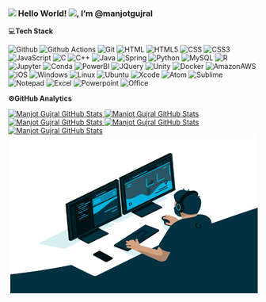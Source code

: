 <!---
- 👋 Hi, I’m @manjotgujral
- 👀 I’m interested in ...
- 🌱 I’m currently learning ...
- 💞️ I’m looking to collaborate on ...
- 📫 How to reach me ...
--->
<!---
manjotgujral/manjotgujral is a ✨ special ✨ repository because its `README.md` (this file) appears on your GitHub profile.
You can click the Preview link to take a look at your changes.
--->

 ### <img src="https://media.giphy.com/media/hvRJCLFzcasrR4ia7z/giphy.gif" width="25px"> Hello World! <img src="https://media.giphy.com/media/lnsTFyT6wUzItXsUV5/giphy.gif" width="23px">, I’m @manjotgujral 

:computer:**Tech Stack**

<p>
<img alt="Github" src="https://img.shields.io/badge/GitHub-100000?style=flat-square&logo=github&logoColor=white"/>
<img alt="Github Actions" src="https://img.shields.io/badge/-Github_Actions-2088FF?style=flat-square&logo=github-actions&logoColor=white"/>
<img alt="Git" src="https://img.shields.io/badge/-Git-F05032?style=flat-square&logo=git&logoColor=white"/>
<img alt="HTML" src="https://img.shields.io/badge/HTML-239120?style=flat-square&logo=html5&logoColor=white"/> 
<img alt="HTML5" src="https://img.shields.io/badge/HTML5-E34F26?style=flat-square&logo=html5&logoColor=white"/>
<img alt="CSS" src="https://img.shields.io/badge/CSS-239120?style=flat-square&logo=css3&logoColor=white"/>
<img alt="CSS3" src="https://img.shields.io/badge/CSS3-1572B6?style=flat-square&logo=css3&logoColor=white"/>
<img alt="JavaScript" src="https://img.shields.io/badge/JavaScript-F7DF1E?style=flat-square&logo=javascript&logoColor=black"/>
<img alt="C" src="https://img.shields.io/badge/C-00599C?style=flat-square&logo=c&logoColor=white"/>
<img alt="C++" src="https://img.shields.io/badge/C%2B%2B-00599C?style=flat-square&logo=c%2B%2B&logoColor=white"/>
<img alt="Java" src="https://img.shields.io/badge/Java-ED8B00?style=flat-square&logo=java&logoColor=white"/>
<img alt="Spring" src="https://img.shields.io/badge/Spring-6DB33F?style=flat-square&logo=spring&logoColor=white"/>
<img alt="Python" src="https://img.shields.io/badge/Python-3776AB?style=flat-square&logo=python&logoColor=white"/> 
<img alt="MySQL" src="https://img.shields.io/badge/MySQL-00000F?style=flat-square&logo=mysql&logoColor=white"/>
<img alt="R" src="https://img.shields.io/badge/R-276DC3?style=flat-square&logo=r&logoColor=white"/>
<img alt="Jupyter" src="https://img.shields.io/badge/Jupyter-F37626.svg?&style=flat-square&logo=Jupyter&logoColor=white"/>
<img alt="Conda" src="https://img.shields.io/badge/conda-342B029.svg?&style=flat-square&logo=anaconda&logoColor=white"/>
<img alt="PowerBI" src="https://img.shields.io/badge/PowerBI-F2C811?style=flat-square&logo=Power%20BI&logoColor=black"/> 
<img alt="JQuery" src="https://img.shields.io/badge/jQuery-0769AD?style=flat-square&logo=jquery&logoColor=white"/>
<img alt="Unity" src="https://img.shields.io/badge/Unity-100000?style=flat-square&logo=unity&logoColor=white"/>
<img alt="Docker" src="https://img.shields.io/badge/Docker-2CA5E0?style=flat-square&logo=docker&logoColor=white"/>
<img alt="AmazonAWS" src="https://img.shields.io/badge/Amazon_AWS-232F3E?style=flat-square&logo=amazon-aws&logoColor=white"/>
<img alt="iOS" src="https://img.shields.io/badge/iOS-000000?style=flat-square&logo=ios&logoColor=white"/>
<img alt="Windows" src="https://img.shields.io/badge/Windows-0078D6?style=flat-square&logo=windows&logoColor=white"/>
<img alt="Linux" src="https://img.shields.io/badge/Linux-FCC624?style=flat-square&logo=linux&logoColor=black"/>
<img alt="Ubuntu" src="https://img.shields.io/badge/Ubuntu-E95420?style=flat-square&logo=ubuntu&logoColor=white"/>
<img alt="Xcode" src="https://img.shields.io/badge/Xcode-007ACC?style=flat-square&logo=Xcode&logoColor=white"/>
<img alt="Atom" src="https://img.shields.io/badge/Atom-66595C?style=flat-square&logo=Atom&logoColor=white"/>
<img alt="Sublime" src="https://img.shields.io/badge/sublime_text-%23575757.svg?&style=flat-square&logo=sublime-text&logoColor=important"/>
<img alt="Notepad" src="https://img.shields.io/badge/Notepad++-90E59A.svg?style=flat-square&logo=notepad%2B%2B&logoColor=black"/>
<img alt="Excel" src="https://img.shields.io/badge/Microsoft_Excel-217346?style=flat-square&logo=microsoft-excel&logoColor=white"/>
<img alt="Powerpoint" src="https://img.shields.io/badge/Microsoft_PowerPoint-B7472A?style=flat-square&logo=microsoft-powerpoint&logoColor=white"/>
<img alt="Office" src="https://img.shields.io/badge/Microsoft_Office-D83B01?style=flat-square&logo=microsoft-office&logoColor=white"/>
</p>

<b>⚙️GitHub Analytics</b>
<a href="https://github.com/manjotgujral">

 <img height="160em" src="https://github-profile-summary-cards.vercel.app/api/cards/profile-details?username=manjotgujral&theme=github_dark" alt="Manjot Gujral GitHub Stats"/>
 <img height="160em" src="https://github-profile-summary-cards.vercel.app/api/cards/repos-per-language?username=manjotgujral&theme=github_dark" alt="Manjot Gujral GitHub Stats"/>
 <img height="160em" src="https://github-profile-summary-cards.vercel.app/api/cards/most-commit-language?username=manjotgujral&theme=github_dark" alt="Manjot Gujral GitHub Stats"/>
 <img height="160em" src="https://github-profile-summary-cards.vercel.app/api/cards/stats?username=manjotgujral&theme=github_dark" alt="Manjot Gujral GitHub Stats"/>
 <img height="160em" src="https://github-profile-summary-cards.vercel.app/api/cards/productive-time?username=manjotgujral&theme=github_dark" alt="Manjot Gujral GitHub Stats"/>

 
</a>


<img align="right" alt="GIF" src="https://github.com/manjotgujral/manjotgujral/blob/main/code.gif" width="500" height="320" />
